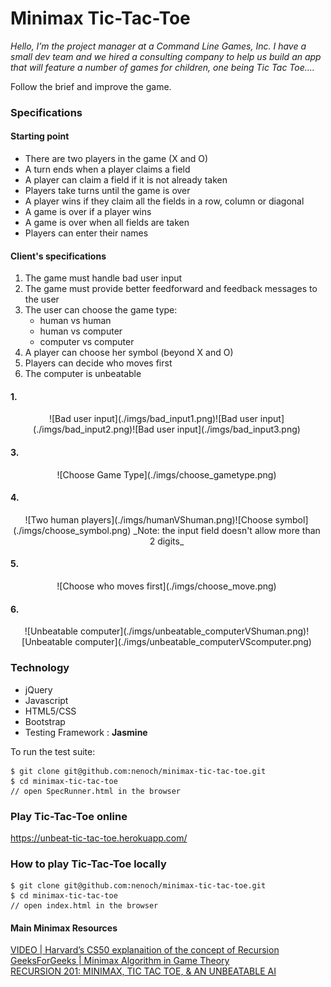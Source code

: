 # Minimax Tic-Tac-Toe

_Hello,
I’m the project manager at a Command Line Games, Inc. I have a small dev team and we hired a consulting company to help us build an app that will feature a number of games for children, one being Tic Tac Toe...._

Follow the brief and improve the game.

### Specifications

#### Starting point

- There are two players in the game (X and O)
- A turn ends when a player claims a field
- A player can claim a field if it is not already taken
- Players take turns until the game is over
- A player wins if they claim all the fields in a row, column or diagonal
- A game is over if a player wins
- A game is over when all fields are taken
- Players can enter their names

#### Client's specifications

1. The game must handle bad user input
2. The game must provide better feedforward and feedback messages to the user
3. The user can choose the game type:
   * human vs human
   * human vs computer
   * computer vs computer
4. A player can choose her symbol (beyond X and O)
5. Players can decide who moves first
6. The computer is unbeatable

#### 1.
<div style="text-align:center; max-width:500px;">![Bad user input](./imgs/bad_input1.png)![Bad user input](./imgs/bad_input2.png)![Bad user input](./imgs/bad_input3.png)</div>   

#### 3.
<div style="text-align:center; max-width:500px;">![Choose Game Type](./imgs/choose_gametype.png)</div>

#### 4.
<div style="text-align:center; max-width:500px;">![Two human players](./imgs/humanVShuman.png)![Choose symbol](./imgs/choose_symbol.png)
_Note: the input field doesn't allow more than 2 digits_</div>

#### 5.
<div style="text-align:center; max-width:500px;">![Choose who moves first](./imgs/choose_move.png)</div>

#### 6.
<div style="text-align:center; max-width:500px;">![Unbeatable computer](./imgs/unbeatable_computerVShuman.png)![Unbeatable computer](./imgs/unbeatable_computerVScomputer.png)</div>

### Technology

- jQuery
- Javascript
- HTML5/CSS
- Bootstrap
- Testing Framework : **Jasmine**


To run the test suite:
```
$ git clone git@github.com:nenoch/minimax-tic-tac-toe.git
$ cd minimax-tic-tac-toe
// open SpecRunner.html in the browser

```
### Play Tic-Tac-Toe online

https://unbeat-tic-tac-toe.herokuapp.com/

### How to play Tic-Tac-Toe locally

```
$ git clone git@github.com:nenoch/minimax-tic-tac-toe.git
$ cd minimax-tic-tac-toe
// open index.html in the browser

```
#### Main Minimax Resources

[VIDEO | Harvard’s CS50 explanaition of the concept of Recursion](https://www.youtube.com/watch?v=VrrnjYgDBEk)   
[GeeksForGeeks | Minimax Algorithm in Game Theory](http://www.geeksforgeeks.org/minimax-algorithm-in-game-theory-set-3-tic-tac-toe-ai-finding-optimal-move/)   
[RECURSION 201: MINIMAX, TIC TAC TOE, & AN UNBEATABLE AI](http://www.shei.io/recursion-minimax-algorithm/)

